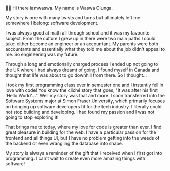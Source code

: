 👋🏾 Hi there iamwaswa. My name is Waswa Olunga.

My story is one with many twists and turns but ultimately left me somewhere I belong: software development.

I was always good at math all through school and it was my favourite subject. From the culture I grew up in there were two main paths I could take: either become an engineer or an accountant. My parents were both accountants and essentially what they told me about the job didn't appeal to me. So engineering was my future.

Through a long and emotionally charged process I ended up not going to the UK where I had always dreamt of going. I found myself in Canada and thought that life was about to go downhill from there. So I thought...

I took my first programming class ever in semester one and I instantly fell in love with code! You know the cliché story that goes, "It was after his first 'Hello World'...". Well my story was that and more. I soon transferred into the Software Systems major at Simon Fraser University, which primarily focuses on bringing up software developers fit for the tech industry. I literally could not stop building and developing. I had found my passion and I was not going to stop exploring it!

That brings me to today, where my love for code is greater than ever. I find great pleasure in building for the web. I have a particular passion for the frontend and all things UI, but I have no problem getting into the weeds of the backend or even wrangling the database into shape. 

My story is always a reminder of the gift that I received when I first got into programming. I can't wait to create even more amazing things with software!

<!--
**iamwaswa/iamwaswa** is a ✨ _special_ ✨ repository because its `README.md` (this file) appears on your GitHub profile.

Here are some ideas to get you started:

- 🔭 I’m currently working on ...
- 🌱 I’m currently learning ...
- 👯 I’m looking to collaborate on ...
- 🤔 I’m looking for help with ...
- 💬 Ask me about ...
- 📫 How to reach me: ...
- 😄 Pronouns: ...
- ⚡ Fun fact: ...
-->
